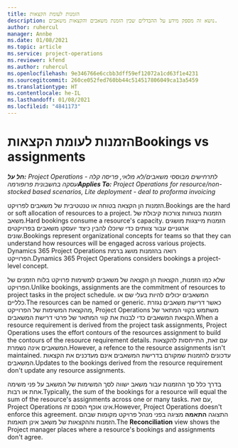 ```yaml
---
title: הזמנות לעומת הקצאות
description: נושא זה מספק מידע על ההבדלים שבין הזמנת משאבים והקצאות משאבים.
author: ruhercul
manager: Annbe
ms.date: 01/08/2021
ms.topic: article
ms.service: project-operations
ms.reviewer: kfend
ms.author: ruhercul
ms.openlocfilehash: 9e346766e6ccbb3dff59ef12072a1cd63f1e4231
ms.sourcegitcommit: 260ce052fed760bb44c514517806049ca13a5459
ms.translationtype: HT
ms.contentlocale: he-IL
ms.lasthandoff: 01/08/2021
ms.locfileid: "4841173"
---
```

# <a name="bookings-vs-assignments"></a><span data-ttu-id="02ccc-103">הזמנות לעומת הקצאות</span><span class="sxs-lookup"><span data-stu-id="02ccc-103">Bookings vs assignments</span></span>

<span data-ttu-id="02ccc-104">_**חל על:** Project Operations לתרחישים מבוססי משאבים/לא מלאי, פריסה קלה - עסקה בחשבונית פרופורמה_</span><span class="sxs-lookup"><span data-stu-id="02ccc-104">_**Applies To:** Project Operations for resource/non-stocked based scenarios, Lite deployment - deal to proforma invoicing_</span></span>

<span data-ttu-id="02ccc-105">הזמנות הן הקצאה בטוחה או טנטטיבית של משאבים לפרויקט.</span><span class="sxs-lookup"><span data-stu-id="02ccc-105">Bookings are the hard or soft allocation of resources to a project.</span></span> <span data-ttu-id="02ccc-106">הזמנות בטוחות צורכות קיבולת של משאב.</span><span class="sxs-lookup"><span data-stu-id="02ccc-106">Hard bookings consume a resource's capacity.</span></span> <span data-ttu-id="02ccc-107">הזמנות מייצגות מושגים ארגוניים עבור צוותים כדי שיוכלו להבין כיצד יועסקו משאבים בפרויקטים שונים.</span><span class="sxs-lookup"><span data-stu-id="02ccc-107">Bookings represent organizational concepts for teams so that they can understand how resources will be engaged across various projects.</span></span> <span data-ttu-id="02ccc-108">Dynamics 365 Project Operations רואה בהזמנות מושג ברמת הפרוייקט.</span><span class="sxs-lookup"><span data-stu-id="02ccc-108">Dynamics 365 Project Operations considers bookings a project-level concept.</span></span> 

<span data-ttu-id="02ccc-109">שלא כמו הזמנות, הקצאות הן הקצאה של משאבים למשימות פרויקט בלוח הזמנים של הפרויקט.</span><span class="sxs-lookup"><span data-stu-id="02ccc-109">Unlike bookings, assignments are the commitment of resources to project tasks in the project schedule.</span></span> <span data-ttu-id="02ccc-110">המשאבים יכולים להיות בעלי שם או כלליים.</span><span class="sxs-lookup"><span data-stu-id="02ccc-110">The resources can be named or generic.</span></span>  <span data-ttu-id="02ccc-111">כאשר דרישת משאבים נגזרת מהקצאת המשימות של הפרוייקט, Project Operations משתמש בקווי המתאר של הקצאת המשאבים כדי לבנות את קווי המתאר של פרטי דרישת המשאבים.</span><span class="sxs-lookup"><span data-stu-id="02ccc-111">When a resource requirement is derived from the project task assignments, Project Operations uses the effort contours of the resources assignment to build the contours of the resource requirement details.</span></span> <span data-ttu-id="02ccc-112">עם זאת, התייחסות להקצאות המשאבים אינה נשמרת.</span><span class="sxs-lookup"><span data-stu-id="02ccc-112">However, a refence to the resource assignments isn't maintained.</span></span> <span data-ttu-id="02ccc-113">עדכונים להזמנות שמקורם בדרישת המשאבים אינם מעדכנים את הקצאות המשאבים.</span><span class="sxs-lookup"><span data-stu-id="02ccc-113">Updates to the bookings derived from the resource requirement don't update any resource assignments.</span></span>

<span data-ttu-id="02ccc-114">בדרך כלל סך ההזמנות עבור משאב ישווה לסך המשימות של המשאב על פני משימה אחת או רבות.</span><span class="sxs-lookup"><span data-stu-id="02ccc-114">Typically, the sum of the bookings for a resource will equal the sum of the resource's assignments across one or many tasks.</span></span> <span data-ttu-id="02ccc-115">עם זאת, Project Operations אינו אוכף הסכם זה.</span><span class="sxs-lookup"><span data-stu-id="02ccc-115">However, Project Operations doesn't enforce this agreement.</span></span> <span data-ttu-id="02ccc-116">התצוגה **התאמה** מציגה בפני מנהל פרויקט מקומות שבהם הזמנות וההקצאות של משאב אינן תואמות.</span><span class="sxs-lookup"><span data-stu-id="02ccc-116">The **Reconciliation** view shows the Project manager places where a resource's bookings and assignments don't agree.</span></span>


